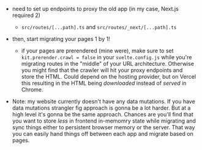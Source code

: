 - need to set up endpoints to proxy the old app (in my case, Next.js required 2)

  - `src/routes/[...path].ts` and `src/routes/_next/[...path].ts`

- then, start migrating your pages 1 by 1!

  - if your pages are prerendered (mine were), make sure to set `kit.prerender.crawl = false` in your `svelte.config.js` while you're migrating routes in the "middle" of your URL architecture. Otherwise you might find that the crawler will hit your proxy endpoints and store the HTML. Could depend on the hosting provider, but on Vercel this resulting in the HTML being _downloaded_ instead of _served_ in Chrome.

- Note: my website currently doesn't have any data mutations. If you have data mutations strangler fig approach is gonna be a lot harder. But at a high level it's gonna be the same approach. Chances are you'll find that you want to store _less_ in frontend in-memomry state while migrating and sync things either to persistent browser memory or the server. That way you can easily hand things off between each app and migrate based on pages.
